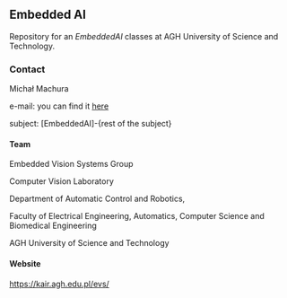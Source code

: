 ## Embedded AI

Repository for an $Embedded AI$ classes at AGH University of Science and Technology.


### Contact


Michał Machura

e-mail: you can find it [here](https://kair.agh.edu.pl/evs/)

subject: [EmbeddedAI]-{rest of the subject}

#### Team

Embedded Vision Systems Group

Computer Vision Laboratory

Department of Automatic Control and Robotics,

Faculty of Electrical Engineering, Automatics, Computer Science and Biomedical Engineering

AGH University of Science and Technology


#### Website

https://kair.agh.edu.pl/evs/
